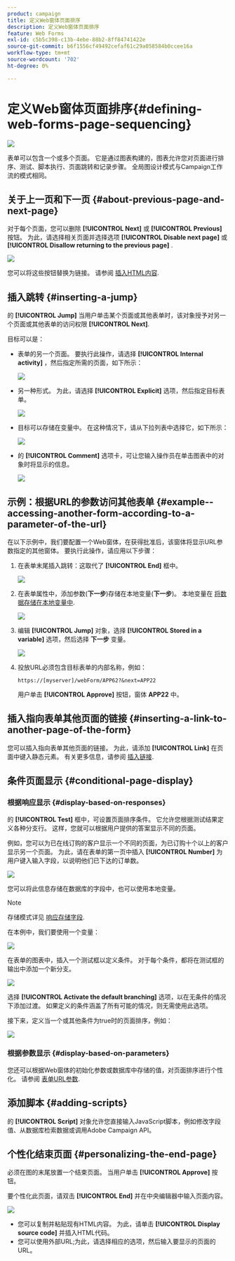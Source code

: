 ```yaml
---
product: campaign
title: 定义Web窗体页面排序
description: 定义Web窗体页面排序
feature: Web Forms
exl-id: c5b5c398-c13b-4ebe-88b2-8ff84741422e
source-git-commit: b6f1556cf49492cefaf61c29a058584b0ccee16a
workflow-type: tm+mt
source-wordcount: '702'
ht-degree: 0%

---
```


# 定义Web窗体页面排序{#defining-web-forms-page-sequencing}

![](../../assets/common.svg)

表单可以包含一个或多个页面。 它是通过图表构建的，图表允许您对页面进行排序、测试、脚本执行、页面跳转和记录步骤。 全局图设计模式与Campaign工作流的模式相同。

## 关于上一页和下一页 {#about-previous-page-and-next-page}

对于每个页面，您可以删除 **[!UICONTROL Next]** 或 **[!UICONTROL Previous]** 按钮。 为此，请选择相关页面并选择选项 **[!UICONTROL Disable next page]** 或 **[!UICONTROL Disallow returning to the previous page]** .

![](assets/s_ncs_admin_survey_no_next_page.png)

您可以将这些按钮替换为链接。 请参阅 [插入HTML内容](static-elements-in-a-web-form.md#inserting-html-content).

## 插入跳转 {#inserting-a-jump}

的 **[!UICONTROL Jump]** 当用户单击某个页面或其他表单时，该对象授予对另一个页面或其他表单的访问权限 **[!UICONTROL Next]**.

目标可以是：

* 表单的另一个页面。 要执行此操作，请选择 **[!UICONTROL Internal activity]** ，然后指定所需的页面，如下所示：

   ![](assets/s_ncs_admin_jump_param1.png)

* 另一种形式。 为此，请选择 **[!UICONTROL Explicit]** 选项，然后指定目标表单。

   ![](assets/s_ncs_admin_jump_param2.png)

* 目标可以存储在变量中。 在这种情况下，请从下拉列表中选择它，如下所示：

   ![](assets/s_ncs_admin_jump_param3.png)

* 的 **[!UICONTROL Comment]** 选项卡，可让您输入操作员在单击图表中的对象时将显示的信息。

   ![](assets/s_ncs_admin_survey_jump_comment.png)

## 示例：根据URL的参数访问其他表单 {#example--accessing-another-form-according-to-a-parameter-of-the-url}

在以下示例中，我们要配置一个Web窗体，在获得批准后，该窗体将显示URL参数指定的其他窗体。 要执行此操作，请应用以下步骤：

1. 在表单末尾插入跳转：这取代了 **[!UICONTROL End]** 框中。

   ![](assets/s_ncs_admin_survey_jump_sample1.png)

1. 在表单属性中，添加参数(**下一步**)存储在本地变量(**下一步**)。 本地变量在 [将数据存储在本地变量中](web-forms-answers.md#storing-data-in-a-local-variable).

   ![](assets/s_ncs_admin_survey_jump_sample2.png)

1. 编辑 **[!UICONTROL Jump]** 对象，选择 **[!UICONTROL Stored in a variable]** 选项，然后选择 **下一步** 变量。

   ![](assets/s_ncs_admin_survey_jump_sample3.png)

1. 投放URL必须包含目标表单的内部名称，例如：

   ```
   https://[myserver]/webForm/APP62?&next=APP22
   ```

   用户单击 **[!UICONTROL Approve]** 按钮，窗体 **APP22** 中。

## 插入指向表单其他页面的链接 {#inserting-a-link-to-another-page-of-the-form}

您可以插入指向表单其他页面的链接。 为此，请添加 **[!UICONTROL Link]** 在页面中键入静态元素。 有关更多信息，请参阅 [插入链接](static-elements-in-a-web-form.md#inserting-a-link).

## 条件页面显示 {#conditional-page-display}

### 根据响应显示 {#display-based-on-responses}

的 **[!UICONTROL Test]** 框中，可设置页面排序条件。 它允许您根据测试结果定义各种分支行。 这样，您就可以根据用户提供的答案显示不同的页面。

例如，您可以为已在线订购的客户显示一个不同的页面，为已订购十个以上的客户显示另一个页面。 为此，请在表单的第一页中插入 **[!UICONTROL Number]** 为用户键入输入字段，以说明他们已下达的订单数。

![](assets/s_ncs_admin_survey_test_ex0.png)

您可以将此信息存储在数据库的字段中，也可以使用本地变量。

>[!NOTE]
>
>存储模式详见 [响应存储字段](web-forms-answers.md#response-storage-fields).

在本例中，我们要使用一个变量：

![](assets/s_ncs_admin_survey_test_ex1.png)

在表单的图表中，插入一个测试框以定义条件。 对于每个条件，都将在测试框的输出中添加一个新分支。

![](assets/s_ncs_admin_survey_test_ex2.png)

选择 **[!UICONTROL Activate the default branching]** 选项，以在无条件的情况下添加过渡。 如果定义的条件涵盖了所有可能的情况，则无需使用此选项。

接下来，定义当一个或其他条件为true时的页面排序，例如：

![](assets/s_ncs_admin_survey_test_ex3.png)

### 根据参数显示 {#display-based-on-parameters}

您还可以根据Web窗体的初始化参数或数据库中存储的值，对页面排序进行个性化。 请参阅 [表单URL参数](defining-web-forms-properties.md#form-url-parameters).

## 添加脚本 {#adding-scripts}

的 **[!UICONTROL Script]** 对象允许您直接输入JavaScript脚本，例如修改字段值、从数据库检索数据或调用Adobe Campaign API。

## 个性化结束页面 {#personalizing-the-end-page}

必须在图的末尾放置一个结束页面。 当用户单击 **[!UICONTROL Approve]** 按钮。

要个性化此页面，请双击 **[!UICONTROL End]** 并在中央编辑器中输入页面内容。

![](assets/s_ncs_admin_survey_end_page_edit.png)

* 您可以复制并粘贴现有HTML内容。 为此，请单击 **[!UICONTROL Display source code]** 并插入HTML代码。
* 您可以使用外部URL;为此，请选择相应的选项，然后输入要显示的页面的URL。
